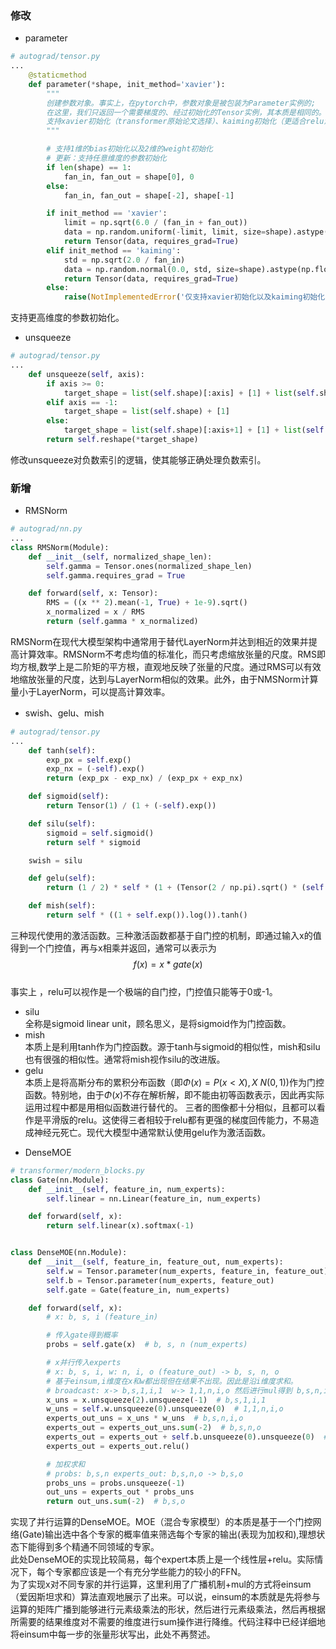 ### 修改
- parameter
```python
# autograd/tensor.py
...
    @staticmethod
    def parameter(*shape, init_method='xavier'):
        """
        创建参数对象。事实上，在pytorch中，参数对象是被包装为Parameter实例的;
        在这里，我们只返回一个需要梯度的、经过初始化的Tensor实例，其本质是相同的。
        支持xavier初始化（transformer原始论文选择）、kaiming初始化（更适合relu激活函数）
        """

        # 支持1维的bias初始化以及2维的weight初始化
        # 更新：支持任意维度的参数初始化
        if len(shape) == 1:
            fan_in, fan_out = shape[0], 0
        else:
            fan_in, fan_out = shape[-2], shape[-1]

        if init_method == 'xavier':
            limit = np.sqrt(6.0 / (fan_in + fan_out))
            data = np.random.uniform(-limit, limit, size=shape).astype(np.float32)
            return Tensor(data, requires_grad=True)
        elif init_method == 'kaiming':
            std = np.sqrt(2.0 / fan_in)
            data = np.random.normal(0.0, std, size=shape).astype(np.float32)
            return Tensor(data, requires_grad=True)
        else:
            raise(NotImplementedError('仅支持xavier初始化以及kaiming初始化！'))
```
支持更高维度的参数初始化。
- unsqueeze
```python
# autograd/tensor.py
...
    def unsqueeze(self, axis):
        if axis >= 0:
            target_shape = list(self.shape)[:axis] + [1] + list(self.shape)[axis:]
        elif axis == -1:
            target_shape = list(self.shape) + [1]
        else:
            target_shape = list(self.shape)[:axis+1] + [1] + list(self.shape)[axis+1:]
        return self.reshape(*target_shape)
```
修改unsqueeze对负数索引的逻辑，使其能够正确处理负数索引。
### 新增
- RMSNorm
```python
# autograd/nn.py
...
class RMSNorm(Module):
    def __init__(self, normalized_shape_len):
        self.gamma = Tensor.ones(normalized_shape_len)
        self.gamma.requires_grad = True

    def forward(self, x: Tensor):
        RMS = ((x ** 2).mean(-1, True) + 1e-9).sqrt()
        x_normalized = x / RMS
        return (self.gamma * x_normalized)
```
RMSNorm在现代大模型架构中通常用于替代LayerNorm并达到相近的效果并提高计算效率。RMSNorm不考虑均值的标准化，而只考虑缩放张量的尺度。RMS即均方根,数学上是二阶矩的平方根，直观地反映了张量的尺度。通过RMS可以有效地缩放张量的尺度，达到与LayerNorm相似的效果。此外，由于NMSNorm计算量小于LayerNorm，可以提高计算效率。
- swish、gelu、mish
```python
# autograd/tensor.py
...
    def tanh(self):
        exp_px = self.exp()
        exp_nx = (-self).exp()
        return (exp_px - exp_nx) / (exp_px + exp_nx)

    def sigmoid(self):
        return Tensor(1) / (1 + (-self).exp())

    def silu(self):
        sigmoid = self.sigmoid()
        return self * sigmoid

    swish = silu

    def gelu(self):
        return (1 / 2) * self * (1 + (Tensor(2 / np.pi).sqrt() * (self + 0.044715 * self ** 3)).tanh())

    def mish(self):
        return self * ((1 + self.exp()).log()).tanh()
```
三种现代使用的激活函数。三种激活函数都基于自门控的机制，即通过输入x的值得到一个门控值，再与x相乘并返回，通常可以表示为  
$$ f(x)=x*gate(x)$$  
事实上 ，relu可以视作是一个极端的自门控，门控值只能等于0或-1。
* silu  
全称是sigmoid linear unit，顾名思义，是将sigmoid作为门控函数。
* mish  
本质上是利用tanh作为门控函数。源于tanh与sigmoid的相似性，mish和silu也有很强的相似性。通常将mish视作silu的改进版。
* gelu  
本质上是将高斯分布的累积分布函数（即$Φ(x)=P(x<X),X~N(0,1)$)作为门控函数。特别地，由于$Φ(x)$不存在解析解，即不能由初等函数表示，因此再实际运用过程中都是用相似函数进行替代的。
三者的图像都十分相似，且都可以看作是平滑版的relu。这使得三者相较于relu都有更强的梯度回传能力，不易造成神经元死亡。现代大模型中通常默认使用gelu作为激活函数。
- DenseMOE
```python
# transformer/modern_blocks.py
class Gate(nn.Module):
    def __init__(self, feature_in, num_experts):
        self.linear = nn.Linear(feature_in, num_experts)

    def forward(self, x):
        return self.linear(x).softmax(-1)


class DenseMOE(nn.Module):
    def __init__(self, feature_in, feature_out, num_experts):
        self.w = Tensor.parameter(num_experts, feature_in, feature_out)
        self.b = Tensor.parameter(num_experts, feature_out)
        self.gate = Gate(feature_in, num_experts)

    def forward(self, x):
        # x: b, s, i (feature_in)

        # 传入gate得到概率
        probs = self.gate(x)  # b, s, n (num_experts)

        # x并行传入experts
        # x: b, s, i, w: n, i, o (feature_out) -> b, s, n, o
        # 基于einsum,i维度在x和w都出现但在结果不出现。因此是沿i维度求和。
        # broadcast: x-> b,s,1,i,1  w-> 1,1,n,i,o 然后进行mul得到 b,s,n,i,o 的张量，再沿d维度求和降维
        x_uns = x.unsqueeze(2).unsqueeze(-1)  # b,s,1,i,1
        w_uns = self.w.unsqueeze(0).unsqueeze(0)  # 1,1,n,i,o
        experts_out_uns = x_uns * w_uns  # b,s,n,i,o
        experts_out = experts_out_uns.sum(-2)  # b,s,n,o
        experts_out = experts_out + self.b.unsqueeze(0).unsqueeze(0)  # 加偏置
        experts_out = experts_out.relu()

        # 加权求和
        # probs: b,s,n experts_out: b,s,n,o -> b,s,o
        probs_uns = probs.unsqueeze(-1)
        out_uns = experts_out * probs_uns
        return out_uns.sum(-2)  # b,s,o
```
实现了并行运算的DenseMOE。MOE（混合专家模型）的本质是基于一个门控网络(Gate)输出选中各个专家的概率值来筛选每个专家的输出(表现为加权和),理想状态下能得到多个精通不同领域的专家。  
此处DenseMOE的实现比较简易，每个expert本质上是一个线性层+relu。实际情况下，每个专家都应该是一个有充分学些能力的较小的FFN。  
为了实现x对不同专家的并行运算，这里利用了广播机制+mul的方式将einsum（爱因斯坦求和）算法直观地展示了出来。可以说，einsum的本质就是先将参与运算的矩阵广播到能够进行元素级乘法的形状，然后进行元素级乘法，然后再根据所需要的结果维度对不需要的维度进行sum操作进行降维。代码注释中已经详细地将einsum中每一步的张量形状写出，此处不再赘述。